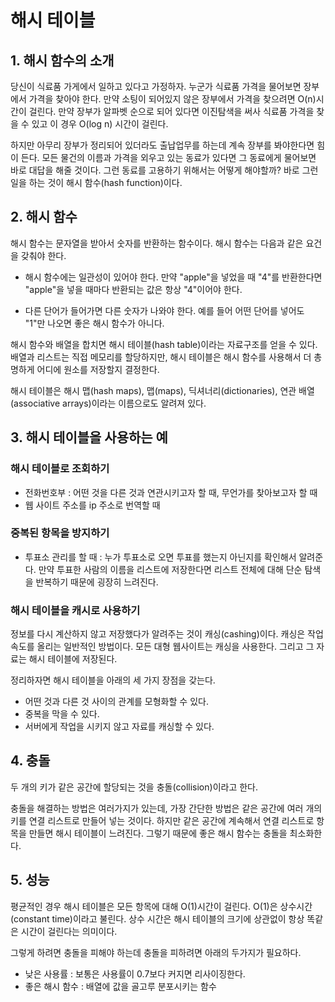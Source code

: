 # 해시 테이블

## 1. 해시 함수의 소개
당신이 식료품 가게에서 일하고 있다고 가정하자. 누군가 식료품 가격을 물어보면 장부에서 가격을 찾아야 한다. 만약 소팅이 되어있지 않은 장부에서 가격을 찾으려면 O(n)시간이 걸린다. 만약 장부가 알파벳 순으로 되어 있다면 이진탐색을 써사 식료품 가격을 찾을 수 있고 이 경우 O(log n) 시간이 걸린다.

하지만 아무리 장부가 정리되어 있더라도 출납업무를 하는데 계속 장부를 봐야한다면 힘이 든다. 모든 물건의 이름과 가격을 외우고 있는 동료가 있다면 그 동료에게 물어보면 바로 대답을 해줄 것이다. 그런 동료를 고용하기 위해서는 어떻게 해야할까? 바로 그런 일을 하는 것이 해시 함수(hash function)이다.


## 2. 해시 함수
해시 함수는 문자열을 받아서 숫자를 반환하는 함수이다. 해시 함수는 다음과 같은 요건을 갖춰야 한다.

- 해시 함수에는 일관성이 있어야 한다. 만약 "apple"을 넣었을 때 "4"를 반환한다면 "apple"을 넣을 때마다 반환되는 값은 항상 "4"이어야 한다.

- 다른 단어가 들어가면 다른 숫자가 나와야 한다. 예를 들어 어떤 단어를 넣어도 "1"만 나오면 좋은 해시 함수가 아니다.

해시 함수와 배열을 합치면 해시 테이블(hash table)이라는 자료구조를 얻을 수 있다. 배열과 리스트는 직접 메모리를 할당하지만, 해시 테이블은 해시 함수를 사용해서 더 총명하게 어디에 원소를 저장할지 결정한다.

해시 테이블은 해시 맵(hash maps), 맵(maps), 딕셔너리(dictionaries), 연관 배열(associative arrays)이라는 이름으로도 알려져 있다.


## 3. 해시 테이블을 사용하는 예

### 해시 테이블로 조회하기
- 전화번호부 : 어떤 것을 다른 것과 연관시키고자 할 때, 무언가를 찾아보고자 할 때
- 웹 사이트 주소를 ip 주소로 번역할 때

### 중복된 항목을 방지하기
- 투표소 관리를 할 때 : 누가 투표소로 오면 투표를 했는지 아닌지를 확인해서 알려준다.
만약 투표한 사람의 이름을 리스트에 저장한다면 리스트 전체에 대해 단순 탐색을 반복하기 때문에 굉장히 느려진다.

### 해시 테이블을 캐시로 사용하기
정보를 다시 계산하지 않고 저장했다가 알려주는 것이 캐싱(cashing)이다.
캐싱은 작업 속도를 올리는 일반적인 방법이다. 모든 대형 웹사이트는 캐싱을 사용한다. 그리고 그 자료는 해시 테이블에 저장된다.

정리하자면 해시 테이블을 아래의 세 가지 장점을 갖는다.
- 어떤 것과 다른 것 사이의 관계를 모형화할 수 있다.
- 중복을 막을 수 있다.
- 서버에게 작업을 시키지 않고 자료를 캐싱할 수 있다.


## 4. 충돌
두 개의 키가 같은 공간에 할당되는 것을 충돌(collision)이라고 한다.

충돌을 해결하는 방법은 여러가지가 있는데, 가장 간단한 방법은 같은 공간에 여러 개의 키를 연결 리스트로 만들어 넣는 것이다. 하지만 같은 공간에 계속해서 연결 리스트로 항목을 만들면 해시 테이블이 느려진다. 그렇기 때문에 좋은 해시 함수는 충돌을 최소화한다.


## 5. 성능
평균적인 경우 해시 테이블은 모든 항목에 대해 O(1)시간이 걸린다. O(1)은 상수시간(constant time)이라고 불린다. 상수 시간은 해시 테이블의 크기에 상관없이 항상 똑같은 시간이 걸린다는 의미이다.

그렇게 하려면 충돌을 피해야 하는데 충돌을 피하려면 아래의 두가지가 필요하다.
- 낮은 사용률 : 보통은 사용률이 0.7보다 커지면 리사이징한다.
- 좋은 해시 함수 : 배열에 값을 골고루 분포시키는 함수 
